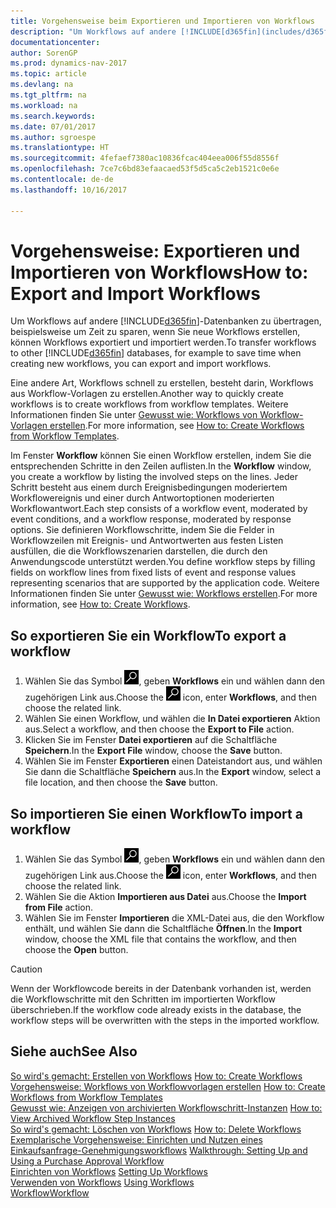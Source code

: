 ```yaml
---
title: Vorgehensweise beim Exportieren und Importieren von Workflows
description: "Um Workflows auf andere [!INCLUDE[d365fin](includes/d365fin_md.md)]-Datenbanken zu übertragen, beispielsweise um Zeit zu sparen, wenn Sie neue Workflows erstellen, können Workflows exportiert und importiert werden."
documentationcenter: 
author: SorenGP
ms.prod: dynamics-nav-2017
ms.topic: article
ms.devlang: na
ms.tgt_pltfrm: na
ms.workload: na
ms.search.keywords: 
ms.date: 07/01/2017
ms.author: sgroespe
ms.translationtype: HT
ms.sourcegitcommit: 4fefaef7380ac10836fcac404eea006f55d8556f
ms.openlocfilehash: 7ce7c6bd83efaacaed53f5d5ca5c2eb1521c0e6e
ms.contentlocale: de-de
ms.lasthandoff: 10/16/2017

---
```

# <a name="how-to-export-and-import-workflows"></a><span data-ttu-id="2a845-103">Vorgehensweise: Exportieren und Importieren von Workflows</span><span class="sxs-lookup"><span data-stu-id="2a845-103">How to: Export and Import Workflows</span></span>
<span data-ttu-id="2a845-104">Um Workflows auf andere [!INCLUDE[d365fin](includes/d365fin_md.md)]-Datenbanken zu übertragen, beispielsweise um Zeit zu sparen, wenn Sie neue Workflows erstellen, können Workflows exportiert und importiert werden.</span><span class="sxs-lookup"><span data-stu-id="2a845-104">To transfer workflows to other [!INCLUDE[d365fin](includes/d365fin_md.md)] databases, for example to save time when creating new workflows, you can export and import workflows.</span></span>  

 <span data-ttu-id="2a845-105">Eine andere Art, Workflows schnell zu erstellen, besteht darin, Workflows aus Workflow-Vorlagen zu erstellen.</span><span class="sxs-lookup"><span data-stu-id="2a845-105">Another way to quickly create workflows is to create workflows from workflow templates.</span></span> <span data-ttu-id="2a845-106">Weitere Informationen finden Sie unter [Gewusst wie: Workflows von Workflow-Vorlagen erstellen](across-how-to-create-workflows-from-workflow-templates.md).</span><span class="sxs-lookup"><span data-stu-id="2a845-106">For more information, see [How to: Create Workflows from Workflow Templates](across-how-to-create-workflows-from-workflow-templates.md).</span></span>  

 <span data-ttu-id="2a845-107">Im Fenster **Workflow** können Sie einen Workflow erstellen, indem Sie die entsprechenden Schritte in den Zeilen auflisten.</span><span class="sxs-lookup"><span data-stu-id="2a845-107">In the **Workflow** window, you create a workflow by listing the involved steps on the lines.</span></span> <span data-ttu-id="2a845-108">Jeder Schritt besteht aus einem durch Ereignisbedingungen moderiertem Workflowereignis und einer durch Antwortoptionen moderierten Workflowantwort.</span><span class="sxs-lookup"><span data-stu-id="2a845-108">Each step consists of a workflow event, moderated by event conditions, and a workflow response, moderated by response options.</span></span> <span data-ttu-id="2a845-109">Sie definieren Workflowschritte, indem Sie die Felder in Workflowzeilen mit Ereignis- und Antwortwerten aus festen Listen ausfüllen, die die Workflowszenarien darstellen, die durch den Anwendungscode unterstützt werden.</span><span class="sxs-lookup"><span data-stu-id="2a845-109">You define workflow steps by filling fields on workflow lines from fixed lists of event and response values representing scenarios that are supported by the application code.</span></span> <span data-ttu-id="2a845-110">Weitere Informationen finden Sie unter [Gewusst wie: Workflows erstellen](across-how-to-create-workflows.md).</span><span class="sxs-lookup"><span data-stu-id="2a845-110">For more information, see [How to: Create Workflows](across-how-to-create-workflows.md).</span></span>  

## <a name="to-export-a-workflow"></a><span data-ttu-id="2a845-111">So exportieren Sie ein Workflow</span><span class="sxs-lookup"><span data-stu-id="2a845-111">To export a workflow</span></span>  
1.  <span data-ttu-id="2a845-112">Wählen Sie das Symbol ![Nach Seite oder Bericht suchen](media/ui-search/search_small.png "Symbol Nach Seite oder Bericht suchen"), geben **Workflows** ein und wählen dann den zugehörigen Link aus.</span><span class="sxs-lookup"><span data-stu-id="2a845-112">Choose the ![Search for Page or Report](media/ui-search/search_small.png "Search for Page or Report icon") icon, enter **Workflows**, and then choose the related link.</span></span>  
2.  <span data-ttu-id="2a845-113">Wählen Sie einen Workflow, und wählen die **In Datei exportieren** Aktion aus.</span><span class="sxs-lookup"><span data-stu-id="2a845-113">Select a workflow, and then choose the **Export to File** action.</span></span>  
3.  <span data-ttu-id="2a845-114">Klicken Sie im Fenster **Datei exportieren** auf die Schaltfläche **Speichern**.</span><span class="sxs-lookup"><span data-stu-id="2a845-114">In the **Export File** window, choose the **Save** button.</span></span>  
4.  <span data-ttu-id="2a845-115">Wählen Sie im Fenster **Exportieren** einen Dateistandort aus, und wählen Sie dann die Schaltfläche **Speichern** aus.</span><span class="sxs-lookup"><span data-stu-id="2a845-115">In the **Export** window, select a file location, and then choose the **Save** button.</span></span>  

## <a name="to-import-a-workflow"></a><span data-ttu-id="2a845-116">So importieren Sie einen Workflow</span><span class="sxs-lookup"><span data-stu-id="2a845-116">To import a workflow</span></span>  
1.  <span data-ttu-id="2a845-117">Wählen Sie das Symbol ![Nach Seite oder Bericht suchen](media/ui-search/search_small.png "Symbol Nach Seite oder Bericht suchen"), geben **Workflows** ein und wählen dann den zugehörigen Link aus.</span><span class="sxs-lookup"><span data-stu-id="2a845-117">Choose the ![Search for Page or Report](media/ui-search/search_small.png "Search for Page or Report icon") icon, enter **Workflows**, and then choose the related link.</span></span>  
2.  <span data-ttu-id="2a845-118">Wählen Sie die Aktion **Importieren aus Datei** aus.</span><span class="sxs-lookup"><span data-stu-id="2a845-118">Choose the **Import from File** action.</span></span>  
3.  <span data-ttu-id="2a845-119">Wählen Sie im Fenster **Importieren** die XML-Datei aus, die den Workflow enthält, und wählen Sie dann die Schaltfläche **Öffnen**.</span><span class="sxs-lookup"><span data-stu-id="2a845-119">In the **Import** window, choose the XML file that contains the workflow, and then choose the **Open** button.</span></span>  

> [!CAUTION]  
>  <span data-ttu-id="2a845-120">Wenn der Workflowcode bereits in der Datenbank vorhanden ist, werden die Workflowschritte mit den Schritten im importierten Workflow überschrieben.</span><span class="sxs-lookup"><span data-stu-id="2a845-120">If the workflow code already exists in the database, the workflow steps will be overwritten with the steps in the imported workflow.</span></span>  

## <a name="see-also"></a><span data-ttu-id="2a845-121">Siehe auch</span><span class="sxs-lookup"><span data-stu-id="2a845-121">See Also</span></span>  
 <span data-ttu-id="2a845-122">[So wird's gemacht: Erstellen von Workflows](across-how-to-create-workflows.md) </span><span class="sxs-lookup"><span data-stu-id="2a845-122">[How to: Create Workflows](across-how-to-create-workflows.md) </span></span>  
 <span data-ttu-id="2a845-123">[Vorgehensweise: Workflows von Workflowvorlagen erstellen](across-how-to-create-workflows-from-workflow-templates.md) </span><span class="sxs-lookup"><span data-stu-id="2a845-123">[How to: Create Workflows from Workflow Templates](across-how-to-create-workflows-from-workflow-templates.md) </span></span>  
 <span data-ttu-id="2a845-124">[Gewusst wie: Anzeigen von archivierten Workflowschritt-Instanzen](across-how-to-view-archived-workflow-step-instances.md) </span><span class="sxs-lookup"><span data-stu-id="2a845-124">[How to: View Archived Workflow Step Instances](across-how-to-view-archived-workflow-step-instances.md) </span></span>  
 <span data-ttu-id="2a845-125">[So wird's gemacht: Löschen von Workflows](across-how-to-delete-workflows.md) </span><span class="sxs-lookup"><span data-stu-id="2a845-125">[How to: Delete Workflows](across-how-to-delete-workflows.md) </span></span>  
 <span data-ttu-id="2a845-126">[Exemplarische Vorgehensweise: Einrichten und Nutzen eines Einkaufsanfrage-Genehmigungsworkflows](walkthrough-setting-up-and-using-a-purchase-approval-workflow.md) </span><span class="sxs-lookup"><span data-stu-id="2a845-126">[Walkthrough: Setting Up and Using a Purchase Approval Workflow](walkthrough-setting-up-and-using-a-purchase-approval-workflow.md) </span></span>  
 <span data-ttu-id="2a845-127">[Einrichten von Workflows](across-set-up-workflows.md) </span><span class="sxs-lookup"><span data-stu-id="2a845-127">[Setting Up Workflows](across-set-up-workflows.md) </span></span>  
 <span data-ttu-id="2a845-128">[Verwenden von Workflows](across-use-workflows.md) </span><span class="sxs-lookup"><span data-stu-id="2a845-128">[Using Workflows](across-use-workflows.md) </span></span>  
 [<span data-ttu-id="2a845-129">Workflow</span><span class="sxs-lookup"><span data-stu-id="2a845-129">Workflow</span></span>](across-workflow.md)   

